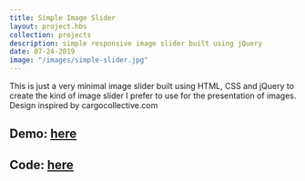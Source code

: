 ```yaml
---
title: Simple Image Slider
layout: project.hbs
collection: projects
description: simple responsive image slider built using jQuery
date: 07-24-2019
image: "/images/simple-slider.jpg"
---
```

This is just a very minimal image slider built using HTML, CSS and jQuery to create the kind of image slider I prefer to use for the presentation of images. Design inspired by cargocollective.com  

## Demo: [here](https://agitated-hermann-1a868f.netlify.com/)

## Code: [here](https://github.com/nahalstead/simple-jquery-slider)


